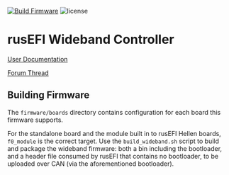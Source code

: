 [![Build Firmware](https://github.com/mck1117/wideband/actions/workflows/build-firmware.yaml/badge.svg)](https://github.com/mck1117/wideband/actions/workflows/build-firmware.yaml) ![license](https://img.shields.io/github/license/mck1117/wideband)

# rusEFI Wideband Controller

[User Documentation](https://rusefi.com/s/wb)

[Forum Thread](https://rusefi.com/forum/viewtopic.php?f=4&t=1856)

## Building Firmware

The `firmware/boards` directory contains configuration for each board this firmware supports.

For the standalone board and the module built in to rusEFI Hellen boards, `f0_module` is the correct target.  Use the `build_wideband.sh` script to build and package the wideband firmware: both a bin including the bootloader, and a header file consumed by rusEFI that contains no bootloader, to be uploaded over CAN (via the aforementioned bootloader).
